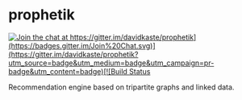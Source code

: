 # prophetik

[![Join the chat at https://gitter.im/davidkaste/prophetik](https://badges.gitter.im/Join%20Chat.svg)](https://gitter.im/davidkaste/prophetik?utm_source=badge&utm_medium=badge&utm_campaign=pr-badge&utm_content=badge)[![Build Status](https://travis-ci.org/davidkaste/prophetik.svg?branch=master)](https://travis-ci.org/davidkaste/prophetik)

Recommendation engine based on tripartite graphs and linked data.
